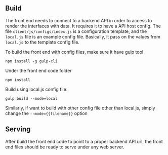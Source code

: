 ## Build
The front end needs to connect to a backend API in order to access to render the interfaces with data. It requires it to have a API host config. The file  `client/js/configs/index.js` is a configuration template, and the `local.js` file is an example config file. Basically, it pass on the values from `local.js` to the template config file.

To build the front end with config files, make sure it have gulp tool
```
npm install -g gulp-cli
```

Under the front end code folder
```
npm install
```

Build using local.js config file.
```
gulp build --mode=local
```
Similarly, if want to build with other config file other than local.js, simply change the `--mode={{filename}}` option

## Serving
After build the front end code to point to a proper backend API url, the front end files should be ready to serve under any web server.
